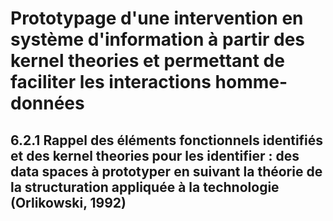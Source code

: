 # Prototypage d'une intervention en système d'information à partir des kernel theories et permettant de faciliter les interactions homme-données

## 6.2.1 Rappel des éléments fonctionnels identifiés et des kernel theories pour les identifier : des data spaces à prototyper en suivant la théorie de la structuration appliquée à la technologie (Orlikowski, 1992)
